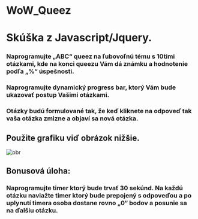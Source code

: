 # WoW_Queez
# Skúška z Javascript/Jquery.

### Naprogramujte „ABC“ queez na ľubovoľnú tému s 10timi otázkami, kde na konci queezu Vám dá známku a hodnotenie podľa „%“ úspešnosti.
### Naprogramujte dynamický progress bar, ktorý Vám bude ukazovať postup Vašimi otázkami.
### Otázky budú formulované tak, že keď kliknete na odpoveď tak vaša otázka zmizne a objaví sa nová otázka.

## Použite grafiku viď obrázok nižšie.

![obr](https://user-images.githubusercontent.com/106427028/180024782-ad33525b-d550-4db7-8516-ab83d008c366.png)
 
## Bonusová úloha:
### Naprogramujte timer ktorý bude trvať 30 sekúnd. Na každú otázku naviažte timer ktorý bude prepojený s odpoveďou a po uplynutí timera osoba dostane rovno „0“ bodov a posunie sa na ďalšiu otázku.

